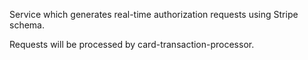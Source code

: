 Service which generates real-time authorization requests using Stripe schema.

Requests will be processed by card-transaction-processor.
